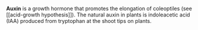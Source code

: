 **Auxin** is a growth hormone that promotes the elongation of coleoptiles (see [[acid-growth hypothesis]]). The natural auxin in plants is indoleacetic acid (IAA) produced from tryptophan at the shoot tips on plants.